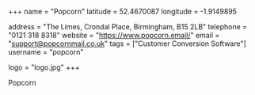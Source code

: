 +++ name = "Popcorn" latitude = 52.4670087 longitude = -1.9149895

address = "The Limes, Crondal Place, Birmingham, B15 2LB" telephone = "0121 318 8318" website = "https://www.popcorn.email/" email = "support@popcornmail.co.uk" tags = ["Customer Conversion Software"] username = "popcorn"

logo = "logo.jpg" +++

Popcorn
